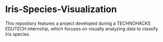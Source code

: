 # Iris-Species-Visualization
This repository features a project developed during a TECHNOHACKS EDUTECH internship, which focuses on visually analyzing data to classify Iris species.
